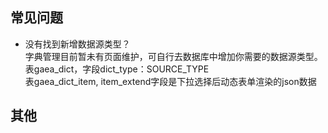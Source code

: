 ## 常见问题
- 没有找到新增数据源类型？<br>
  字典管理目前暂未有页面维护，可自行去数据库中增加你需要的数据源类型。<br>
  表gaea_dict，字段dict_type：SOURCE_TYPE<br>
  表gaea_dict_item, item_extend字段是下拉选择后动态表单渲染的json数据<br>
  

## 其他


